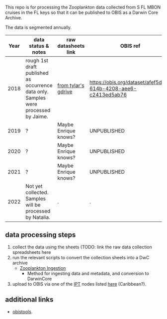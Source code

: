 This repo is for processing the Zooplankton data collected from S FL MBON cruises in the FL keys so that it can be published to OBIS as a Darwin Core Archive.

The data is segmented annually.

Year | data status & notes                                                                 | raw datasheets link      | OBIS ref   
-----|-------------------------------------------------------------------------------------|--------------------------|------------------------------------------
2018 | rough 1st draft published as occurrence data only. Samples were processed by Jaime. | [from tylar's gdrive](https://drive.google.com/drive/folders/1FcyUnXjqIeh2XF7uhuuvKL8eYGSaJVvZ?usp=sharing) | https://obis.org/dataset/afef5da2-614b-4208-aee6-c2413ed5ab76
2019 | ?                                                                                   | Maybe Enrique knows?     | UNPUBLISHED
2020 | ?                                                                                   | Maybe Enrique knows?     | UNPUBLISHED
2021 | ?                                                                                   | Maybe Enrique knows?     | UNPUBLISHED
2022 | Not yet collected. Samples will be processed by Natalia.                            | .                        | .


## data processing steps
1. collect the data using the sheets (TODO: link the raw data collection spreadsheets here
2. run the relevant scripts to convert the collection sheets into a DwC archive
    - [Zooplankton Ingestion](https://github.com/sebastiandig/obis_zooplankton_setup)
      - Method for ingesting data and metadata, and conversion to DarwinCore
3. upload to OBIS via one of the [IPT](https://github.com/gbif/ipt) nodes listed [here](http://ipt.iobis.org/) (Caribbean?).

## additional links
* [obistools](https://github.com/iobis/obistools).

